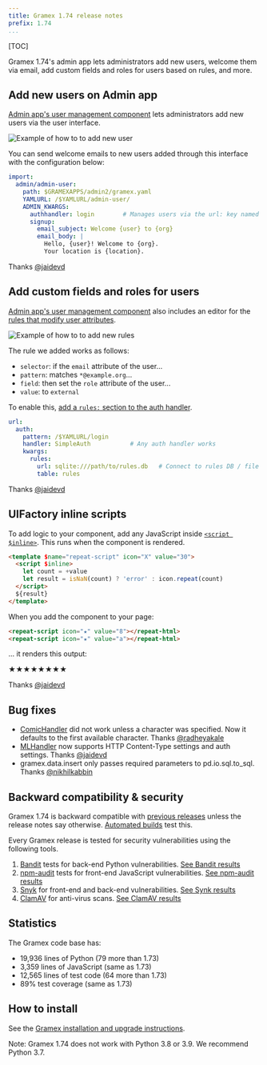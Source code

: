```yaml
---
title: Gramex 1.74 release notes
prefix: 1.74
...
```


[TOC]

Gramex 1.74's admin app lets administrators add new users, welcome them via email, add custom fields and roles for users based on rules, and more.


## Add new users on Admin app

[Admin app's user management component](../../admin/#sign-up-users-with-a-welcome-email) lets administrators add new users via the user interface.

![Example of how to to add new user](add-user.gif)

You can send welcome emails to new users added through this interface with the configuration below:

```yaml
import:
  admin/admin-user:
    path: $GRAMEXAPPS/admin2/gramex.yaml
    YAMLURL: /$YAMLURL/admin-user/
    ADMIN_KWARGS:
      authhandler: login        # Manages users via the url: key named "login"
      signup:
        email_subject: Welcome {user} to {org}
        email_body: |
          Hello, {user}! Welcome to {org}.
          Your location is {location}.
```

Thanks [@jaidevd](https://github.com/jaidevd)

## Add custom fields and roles for users

[Admin app's user management component](../../admin/#sign-up-users-with-a-welcome-email) also
includes an editor for the [rules that modify user attributes](../../auth/#add-attribute-rules).

![Example of how to to add new rules](add-rules.gif)

The rule we added works as follows:

- `selector`: if the `email` attribute of the user...
- `pattern`: matches `*@example.org`...
- `field`: then set the `role` attribute of the user...
- `value`: to `external`

To enable this, [add a `rules:` section to the auth handler](../../auth/#add-attribute-rules).

```yaml
url:
  auth:
    pattern: /$YAMLURL/login
    handler: SimpleAuth           # Any auth handler works
    kwargs:
      rules:
        url: sqlite:///path/to/rules.db   # Connect to rules DB / file
        table: rules
```

Thanks [@jaidevd](https://github.com/jaidevd)

## UIFactory inline scripts

To add logic to your component, add any JavaScript inside
[`<script $inline>`](https://uifactory.gramener.com/guide/#script-inline-runs-scripts-while-rendering).
This runs when the component is rendered.

```html
<template $name="repeat-script" icon="X" value="30">
  <script $inline>
    let count = +value
    let result = isNaN(count) ? 'error' : icon.repeat(count)
  </script>
  ${result}
</template>
```

When you add the component to your page:

```html
<repeat-script icon="★" value="8"></repeat-html>
<repeat-script icon="★" value="a"></repeat-html>
```

... it renders this output:

★★★★★★★★

Thanks [@jaidevd](https://github.com/jaidevd)

## Bug fixes

- [ComicHandler](../../comichandler/) did not work unless a character was specified. Now it defaults to the first available character.
  Thanks [@radheyakale](https://github.com/radheyakale)
- [MLHandler](../../mlhandler/) now supports HTTP Content-Type settings and auth settings.
  Thanks [@jaidevd](https://github.com/jaidevd)
- gramex.data.insert only passes required parameters to pd.io.sql.to_sql.
  Thanks [@nikhilkabbin](https://github.com/nikhilkabbin)

## Backward compatibility & security

Gramex 1.74 is backward compatible with [previous releases](../) unless the release notes say otherwise.
[Automated builds](https://travis-ci.com/github/gramener/gramex/builds) test this.

Every Gramex release is tested for security vulnerabilities using the following tools.

1. [Bandit](https://bandit.readthedocs.io/) tests for back-end Python vulnerabilities.
   [See Bandit results](https://github.com/gramener/gramex/blob/master/reports/bandit.txt)
2. [npm-audit](https://docs.npmjs.com/cli/v6/commands/npm-audit) tests for front-end JavaScript vulnerabilities.
   [See npm-audit results](https://github.com/gramener/gramex/blob/master/reports/npm-audit.txt)
3. [Snyk](https://snyk.io/) for front-end and back-end vulnerabilities.
   [See Synk results](https://github.com/gramener/gramex/blob/master/reports/snyk.txt)
4. [ClamAV](https://www.clamav.net/) for anti-virus scans.
   [See ClamAV results](https://github.com/gramener/gramex/blob/master/reports/clamav.txt)

## Statistics

The Gramex code base has:

- 19,936 lines of Python (79 more than 1.73)
- 3,359 lines of JavaScript (same as 1.73)
- 12,565 lines of test code (64 more than 1.73)
- 89% test coverage (same as 1.73)

## How to install

See the [Gramex installation and upgrade instructions](../../install/).

Note: Gramex 1.74 does not work with Python 3.8 or 3.9. We recommend Python 3.7.
